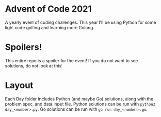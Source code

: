 # Advent of Code 2021
A yearly event of coding challenges. This year I'll be using Python for some light code golfing and learning more Golang.

# Spoilers!
This entire repo is a spoiler for the event! If you do not want to see solutions, do not look at this!

# Layout
Each Day folder includes Python (and maybe Go) solutions, along with the problem spec, and data input file.
Python solutions can be run with `python3 day_<number>.py`.
Go solutions can be run with `go run day_<number>.go`.
